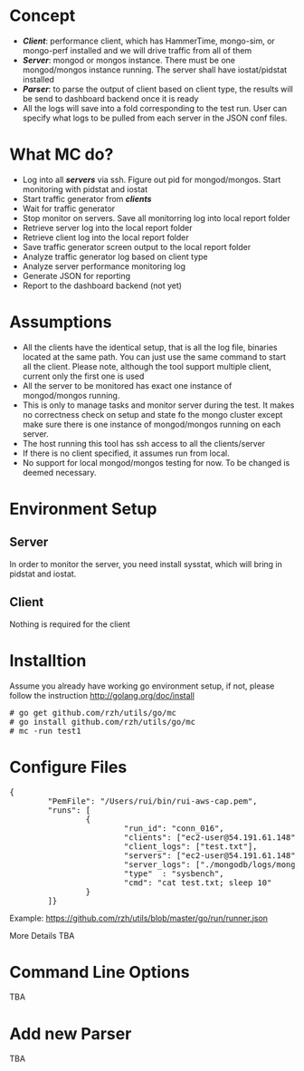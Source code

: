 # Concept
- _**Client**_: performance client, which has HammerTime, mongo-sim, or mongo-perf installed and we will drive traffic from all of them
- _**Server**_: mongod or mongos instance. There must be one mongod/mongos instance running. The server shall have iostat/pidstat installed
- _**Parser**_: to parse the output of client based on client type, the results will be send to dashboard backend once it is ready
- All the logs will save into a fold corresponding to the test run. User can specify what logs to be pulled from each server in the JSON conf files.

# What MC do?
- Log into all _**servers**_ via ssh. Figure out pid for mongod/mongos. Start monitoring with pidstat and iostat
- Start traffic generator from _**clients**_
- Wait for traffic generator 
- Stop monitor on servers. Save all monitorring log into local report folder
- Retrieve server log into the local report folder
- Retrieve client log into the local report folder
- Save traffic generator screen output to the local report folder
- Analyze traffic generator log based on client type
- Analyze server performance monitoring log
- Generate JSON for reporting
- Report to the dashboard backend (not yet)

# Assumptions
- All the clients have the identical setup, that is all the log file, binaries located at the same path. You can just use the same command to start all the client. Please note, although the tool support multiple client, current only the first one is used
- All the server to be monitored has exact one instance of mongod/mongos running.
- This is only to manage tasks and monitor server during the test. It makes no correctness check on setup and state fo the mongo cluster except make sure there is one instance of mongod/mongos running on each server. 
- The host running this tool has ssh access to all the clients/server
- If there is no client specified, it assumes run from local. 
- No support for local mongod/mongos testing for now. To be changed is deemed necessary.

# Environment Setup
## Server

In order to monitor the server, you need install sysstat, which will bring in pidstat and iostat.

## Client

Nothing is required for the client

# Installtion

Assume you already have working go environment setup, if not, please follow the instruction http://golang.org/doc/install
<pre>
# go get github.com/rzh/utils/go/mc
# go install github.com/rzh/utils/go/mc
# mc -run test1
</pre>

# Configure Files

<pre>
{
        "PemFile": "/Users/rui/bin/rui-aws-cap.pem",
        "runs": [
                {
                        "run_id": "conn_016",
                        "clients": ["ec2-user@54.191.61.148", "ec2-user@54.186.164.26"],
                        "client_logs": ["test.txt"],
                        "servers": ["ec2-user@54.191.61.148", "ec2-user@54.186.164.26"],
                        "server_logs": ["./mongodb/logs/mongod.log"],
                        "type"  : "sysbench",
                        "cmd": "cat test.txt; sleep 10"
                }
        ]}
</pre>
Example: https://github.com/rzh/utils/blob/master/go/run/runner.json

More Details TBA

# Command Line Options
TBA

# Add new Parser
TBA
